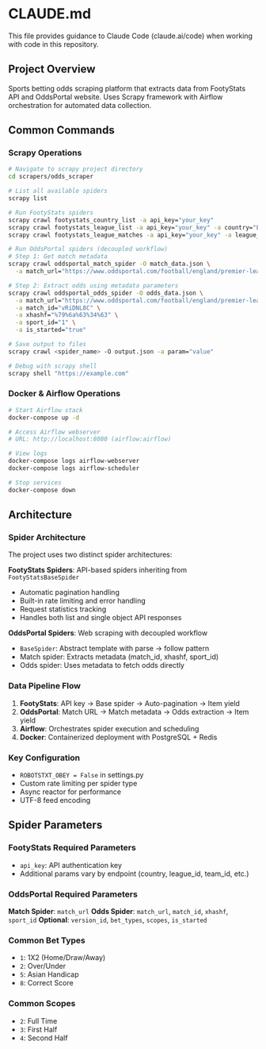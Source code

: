 # CLAUDE.md

This file provides guidance to Claude Code (claude.ai/code) when working with code in this repository.

## Project Overview
Sports betting odds scraping platform that extracts data from FootyStats API and OddsPortal website. Uses Scrapy framework with Airflow orchestration for automated data collection.

## Common Commands

### Scrapy Operations
```bash
# Navigate to scrapy project directory
cd scrapers/odds_scraper

# List all available spiders
scrapy list

# Run FootyStats spiders
scrapy crawl footystats_country_list -a api_key="your_key"
scrapy crawl footystats_league_list -a api_key="your_key" -a country="England"
scrapy crawl footystats_league_matches -a api_key="your_key" -a league_id="2790"

# Run OddsPortal spiders (decoupled workflow)
# Step 1: Get match metadata
scrapy crawl oddsportal_match_spider -O match_data.json \
  -a match_url="https://www.oddsportal.com/football/england/premier-league/arsenal-fulham-vRiDNL8C/"

# Step 2: Extract odds using metadata parameters
scrapy crawl oddsportal_odds_spider -O odds_data.json \
  -a match_url="https://www.oddsportal.com/football/england/premier-league/arsenal-fulham-vRiDNL8C/" \
  -a match_id="vRiDNL8C" \
  -a xhashf="%79%6a%63%34%63" \
  -a sport_id="1" \
  -a is_started="true"

# Save output to files
scrapy crawl <spider_name> -O output.json -a param="value"

# Debug with scrapy shell
scrapy shell "https://example.com"
```

### Docker & Airflow Operations
```bash
# Start Airflow stack
docker-compose up -d

# Access Airflow webserver
# URL: http://localhost:8080 (airflow:airflow)

# View logs
docker-compose logs airflow-webserver
docker-compose logs airflow-scheduler

# Stop services
docker-compose down
```

## Architecture

### Spider Architecture
The project uses two distinct spider architectures:

**FootyStats Spiders**: API-based spiders inheriting from `FootyStatsBaseSpider`
- Automatic pagination handling
- Built-in rate limiting and error handling
- Request statistics tracking
- Handles both list and single object API responses

**OddsPortal Spiders**: Web scraping with decoupled workflow
- `BaseSpider`: Abstract template with parse → follow pattern
- Match spider: Extracts metadata (match_id, xhashf, sport_id)
- Odds spider: Uses metadata to fetch odds directly

### Data Pipeline Flow
1. **FootyStats**: API key → Base spider → Auto-pagination → Item yield
2. **OddsPortal**: Match URL → Match metadata → Odds extraction → Item yield
3. **Airflow**: Orchestrates spider execution and scheduling
4. **Docker**: Containerized deployment with PostgreSQL + Redis

### Key Configuration
- `ROBOTSTXT_OBEY = False` in settings.py
- Custom rate limiting per spider type
- Async reactor for performance
- UTF-8 feed encoding

## Spider Parameters

### FootyStats Required Parameters
- `api_key`: API authentication key
- Additional params vary by endpoint (country, league_id, team_id, etc.)

### OddsPortal Required Parameters
**Match Spider**: `match_url`
**Odds Spider**: `match_url`, `match_id`, `xhashf`, `sport_id`
**Optional**: `version_id`, `bet_types`, `scopes`, `is_started`

### Common Bet Types
- `1`: 1X2 (Home/Draw/Away)
- `2`: Over/Under
- `5`: Asian Handicap
- `8`: Correct Score

### Common Scopes
- `2`: Full Time
- `3`: First Half
- `4`: Second Half